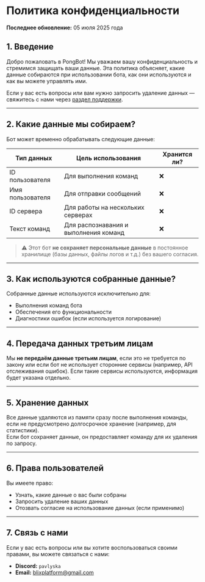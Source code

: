 # Политика конфиденциальности

**Последнее обновление:** 05 июля 2025 года

## 1. Введение

Добро пожаловать в PongBot! Мы уважаем вашу конфиденциальность и стремимся защищать ваши данные. Эта политика объясняет, какие данные собираются при использовании бота, как они используются и как вы можете управлять ими.

Если у вас есть вопросы или вам нужно запросить удаление данных — свяжитесь с нами через [раздел поддержки](#7-связь-с-нами).

---

## 2. Какие данные мы собираем?

Бот может временно обрабатывать следующие данные:

| Тип данных         | Цель использования                     | Хранится ли? |
|--------------------|----------------------------------------|--------------|
| ID пользователя    | Для выполнения команд                  | ❌           |
| Имя пользователя   | Для отправки сообщений                 | ❌           |
| ID сервера         | Для работы на нескольких серверах      | ❌           |
| Текст команд       | Для распознавания и выполнения команд  | ❌           |

> ⚠️ Этот бот **не сохраняет персональные данные** в постоянное хранилище (базы данных, файлы логов и т.д.) без вашего согласия.

---

## 3. Как используются собранные данные?

Собранные данные используются исключительно для:
- Выполнения команд бота
- Обеспечения его функциональности
- Диагностики ошибок (если используется логирование)

---

## 4. Передача данных третьим лицам

Мы **не передаём данные третьим лицам**, если это не требуется по закону или если бот не использует сторонние сервисы (например, API отслеживания ошибок). Если такие сервисы используются, информация будет указана отдельно.

---

## 5. Хранение данных

Все данные удаляются из памяти сразу после выполнения команды, если не предусмотрено долгосрочное хранение (например, для статистики).  
Если бот сохраняет данные, он предоставляет команду для их удаления по запросу.

---

## 6. Права пользователей

Вы имеете право:
- Узнать, какие данные о вас были собраны
- Запросить удаление ваших данных
- Отозвать согласие на использование данных (если применимо)

---

## 7. Связь с нами

Если у вас есть вопросы или вы хотите воспользоваться своими правами, вы можете связаться с нами:

- **Discord:** `pavlyska`
- **Email:** blixplatform@gmail.com
